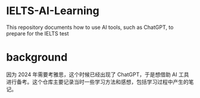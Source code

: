 # IELTS-AI-Learning

This repository documents how to use AI tools, such as ChatGPT, to prepare for the IELTS test

# background

因为 2024 年需要考雅思，这个时候已经出现了 ChatGPT，于是想借助 AI 工具进行备考。这个仓库主要记录当时一些学习方法和感想，包括学习过程中产生的笔记。
